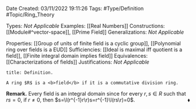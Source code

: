 <div class="topSpace"></div>

Date Created: 03/11/2022 19:11:26
Tags: #Type/Definition #Topic/Ring_Theory

Types: <i>Not Applicable</i>
Examples: [[Real Numbers]]
Constructions: [[Module#^vector-space]], [[Prime Field]]
Generalizations: <i>Not Applicable</i>

Properties: [[Group of units of finite field is a cyclic group]], [[Polynomial ring over fields is a EUD]]
Sufficiencies: [[Ideal is maximal iff quotient is a field]], [[Finite integral domain implies field]]
Equivalences: [[Characterizations of fields]]
Justifications: <i>Not Applicable</i>

``` ad-Definition
title: Definition.

A ring $R$ is a <b>field</b> if it is a commutative division ring.

```

<b>Remark.</b> Every field is an integral domain since for every $r,s\in R$ such that $rs=0$, if $r\neq0$, then $s=\l(r^{-1}r\r)s=r^{-1}\l(rs\r)=0$.<span style="float:right;">$\blacklozenge$</span>
